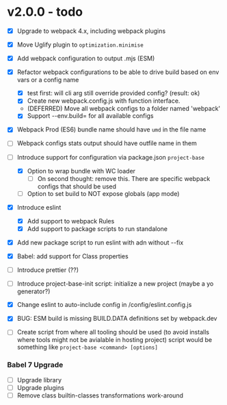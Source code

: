 # v2.0.0 - todo

- [x] Upgrade to webpack 4.x, including webpack plugins
- [x] Move Uglify plugin to `optimization.minimise`
- [x] Add webpack configuration to output .mjs (ESM)
- [x] Refactor webpack configurations to be able to drive build based on env vars or a config name
    - [x] test first: will cli arg still override provided config? (result: ok)
    - [x] Create new webpack.config.js with function interface.
    - (DEFERRED) Move all webpack configs to a folder named 'webpack'
    - [x] Support --env.build=<value> for all available configs 
- [x] Webpack Prod (ES6) bundle name should have `umd` in the file name
- [ ] Webpack configs stats output should have outfile name in them
- [ ] Introduce support for configuration via package.json `project-base`
    - [X] Option to wrap bundle with WC loader
        - [ ] On second thought: remove this. There are specific webpack configs that should be used
    - [ ] Option to set build to NOT expose globals (app mode)
- [x] Introduce eslint
    - [x] Add support to webpack Rules
    - [x] Add support to package scripts to run standalone
- [x] Add new package script to run eslint with adn without --fix
- [x] Babel: add support for Class properties
- [ ] Introduce prettier (??)
- [ ] Introduce project-base-init script: initialize a new project (maybe a yo generator?)
- [x] Change eslint to auto-include config in /config/eslint.config.js
- [x] BUG: ESM build is missing BUILD.DATA definitions set by webpack.dev
- [ ] Create script from where all tooling should be used (to avoid installs where tools might not be avialable in hosting project)
    script would be something like `project-base <command> [options]`


### Babel 7 Upgrade

- [ ] Upgrade library
- [ ] Upgrade plugins
- [ ] Remove class builtin-classes transformations work-around